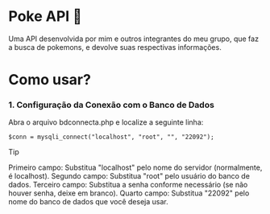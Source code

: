 <h1>Poke API 🔎</h1>
<p>Uma API desenvolvida por mim e outros integrantes do meu grupo, que faz a busca de pokemons, e devolve suas respectivas informações.</p>

<h1>Como usar?</h1>
<h3>1. Configuração da Conexão com o Banco de Dados</h3>

<p>Abra o arquivo bdconnecta.php e localize a seguinte linha:</p>

```
$conn = mysqli_connect("localhost", "root", "", "22092");
```
> [!TIP]
> Primeiro campo: Substitua "localhost" pelo nome do servidor (normalmente, é localhost).
> Segundo campo: Substitua "root" pelo usuário do banco de dados.
> Terceiro campo: Substitua a senha conforme necessário (se não houver senha, deixe em branco).
> Quarto campo: Substitua "22092" pelo nome do banco de dados que você deseja usar.

